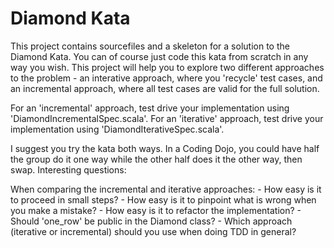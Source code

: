 Diamond Kata
============

This project contains sourcefiles and a skeleton for a solution to the Diamond Kata. You can of course just code
this kata from scratch in any way you wish. This project will help you to explore two different approaches to the
problem - an interative approach, where you 'recycle' test cases, and an incremental approach, where all test cases
are valid for the full solution.

For an 'incremental' approach, test drive your implementation using 'DiamondIncrementalSpec.scala'.
For an 'iterative' approach, test drive your implementation using 'DiamondIterativeSpec.scala'.

I suggest you try the kata both ways. In a Coding Dojo, you could have half the group do it one way while the other
half does it the other way, then swap. Interesting questions:

When comparing the incremental and iterative approaches:
    - How easy is it to proceed in small steps?
    - How easy is it to pinpoint what is wrong when you make a mistake?
    - How easy is it to refactor the implementation?
    - Should 'one_row' be public in the Diamond class?
    - Which approach (iterative or incremental) should you use when doing TDD in general?